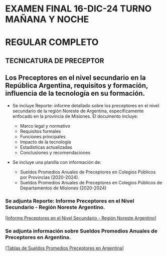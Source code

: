   # EXAMEN FINAL 16-DIC-24 TURNO MAÑANA Y NOCHE
   # REGULAR COMPLETO
   ## TECNICATURA DE PRECEPTOR
   
   ## Los Preceptores en el nivel secundario en la República Argentina, requisitos y formación, influencia de la tecnología en su formación.

   * Se incluye Reporte: informe detallado sobre los preceptores en el nivel secundario de la región Noreste de Argentina, específicamente enfocado en la provincia de Misiones. El documento incluye:
     - Marco legal y normativo
     - Requisitos formales
     - Funciones principales
     - Impacto de la tecnología
     - Estadísticas actualizadas
     - Conclusiones y recomendaciones
   
   * Se incluye una planilla con información de:
     - Sueldos Promedios Anuales de Preceptores en Colegios Públicos por Provincias (2020-2024).
     - Sueldos Promedios Anuales de Preceptores en Colegios Públicos de Departamentos de Misiones (2020-2024)
   
   ### Se adjunta Reporte: Informe Preceptores en el Nivel Secundario - Región Noreste Argentino.
   [[Informe Preceptores en el Nivel Secundario - Región Noreste Argentino](https://docs.google.com/document/d/1uEDjVmTbax46fB3iqpb_uvFYB0i6BOxAsmojJEvaoQc/edit?usp=sharing)]
   
   ### Se adjunta información sobre Sueldos Promedios Anuales de Preceptores en Argentina.
   [[Tablas de Sueldos Promedios Preceptores en Argentina](https://docs.google.com/spreadsheets/d/1IiaQj2VPH30-s1sCigs2SebzVpG4vN7lF8ILbos0gkI/edit?usp=sharing)]
